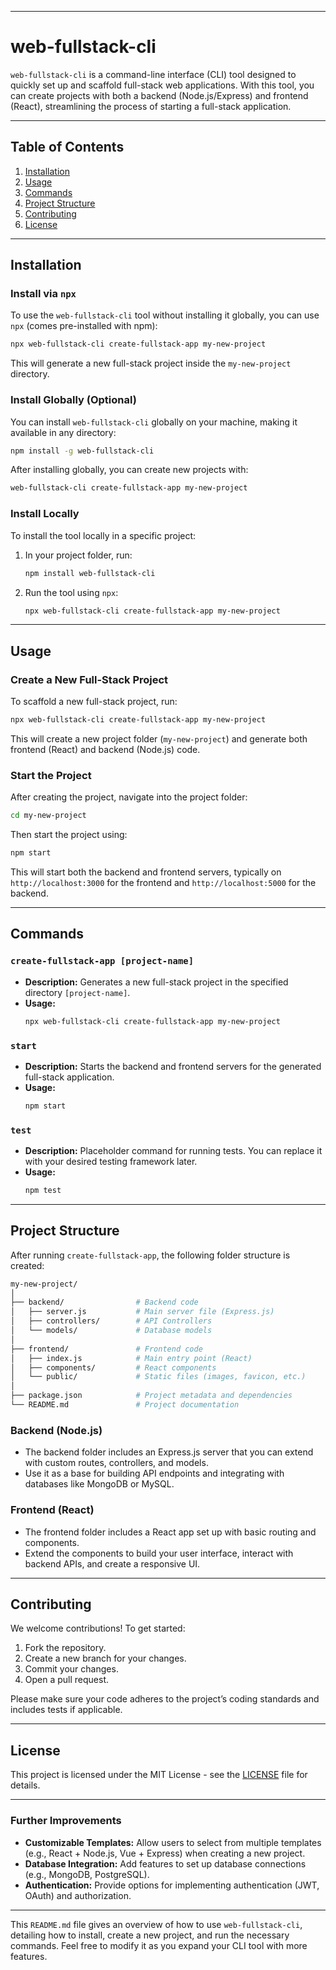 
---

# **web-fullstack-cli**

`web-fullstack-cli` is a command-line interface (CLI) tool designed to quickly set up and scaffold full-stack web applications. With this tool, you can create projects with both a backend (Node.js/Express) and frontend (React), streamlining the process of starting a full-stack application.

---

## **Table of Contents**

1. [Installation](#installation)
2. [Usage](#usage)
3. [Commands](#commands)
4. [Project Structure](#project-structure)
5. [Contributing](#contributing)
6. [License](#license)

---

## **Installation**

### **Install via `npx`**

To use the `web-fullstack-cli` tool without installing it globally, you can use `npx` (comes pre-installed with npm):

```bash
npx web-fullstack-cli create-fullstack-app my-new-project
```

This will generate a new full-stack project inside the `my-new-project` directory.

### **Install Globally (Optional)**

You can install `web-fullstack-cli` globally on your machine, making it available in any directory:

```bash
npm install -g web-fullstack-cli
```

After installing globally, you can create new projects with:

```bash
web-fullstack-cli create-fullstack-app my-new-project
```

### **Install Locally**

To install the tool locally in a specific project:

1. In your project folder, run:

   ```bash
   npm install web-fullstack-cli
   ```

2. Run the tool using `npx`:

   ```bash
   npx web-fullstack-cli create-fullstack-app my-new-project
   ```

---

## **Usage**

### **Create a New Full-Stack Project**

To scaffold a new full-stack project, run:

```bash
npx web-fullstack-cli create-fullstack-app my-new-project
```

This will create a new project folder (`my-new-project`) and generate both frontend (React) and backend (Node.js) code.

### **Start the Project**

After creating the project, navigate into the project folder:

```bash
cd my-new-project
```

Then start the project using:

```bash
npm start
```

This will start both the backend and frontend servers, typically on `http://localhost:3000` for the frontend and `http://localhost:5000` for the backend.

---

## **Commands**

### **`create-fullstack-app [project-name]`**

- **Description:** Generates a new full-stack project in the specified directory `[project-name]`.
- **Usage:**
  ```bash
  npx web-fullstack-cli create-fullstack-app my-new-project
  ```

### **`start`**

- **Description:** Starts the backend and frontend servers for the generated full-stack application.
- **Usage:**
  ```bash
  npm start
  ```

### **`test`**

- **Description:** Placeholder command for running tests. You can replace it with your desired testing framework later.
- **Usage:**
  ```bash
  npm test
  ```

---

## **Project Structure**

After running `create-fullstack-app`, the following folder structure is created:

```bash
my-new-project/
│
├── backend/                # Backend code
│   ├── server.js           # Main server file (Express.js)
│   ├── controllers/        # API Controllers
│   └── models/             # Database models
│
├── frontend/               # Frontend code
│   ├── index.js            # Main entry point (React)
│   ├── components/         # React components
│   └── public/             # Static files (images, favicon, etc.)
│
├── package.json            # Project metadata and dependencies
└── README.md               # Project documentation
```

### **Backend (Node.js)**

- The backend folder includes an Express.js server that you can extend with custom routes, controllers, and models.
- Use it as a base for building API endpoints and integrating with databases like MongoDB or MySQL.

### **Frontend (React)**

- The frontend folder includes a React app set up with basic routing and components.
- Extend the components to build your user interface, interact with backend APIs, and create a responsive UI.

---

## **Contributing**

We welcome contributions! To get started:

1. Fork the repository.
2. Create a new branch for your changes.
3. Commit your changes.
4. Open a pull request.

Please make sure your code adheres to the project’s coding standards and includes tests if applicable.

---

## **License**

This project is licensed under the MIT License - see the [LICENSE](LICENSE) file for details.

---

### **Further Improvements**

- **Customizable Templates:** Allow users to select from multiple templates (e.g., React + Node.js, Vue + Express) when creating a new project.
- **Database Integration:** Add features to set up database connections (e.g., MongoDB, PostgreSQL).
- **Authentication:** Provide options for implementing authentication (JWT, OAuth) and authorization.

---

This `README.md` file gives an overview of how to use `web-fullstack-cli`, detailing how to install, create a new project, and run the necessary commands. Feel free to modify it as you expand your CLI tool with more features.
